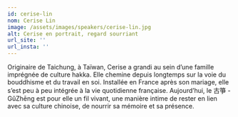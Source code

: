 ```yaml
---
id: cerise-lin
nom: Cerise Lin
image: /assets/images/speakers/cerise-lin.jpg
alt: Cerise en portrait, regard sourriant
url_site: ''
url_insta: ''
---
```


Originaire de Taichung, à Taïwan, Cerise a grandi au sein d’une famille imprégnée de culture hakka. Elle chemine depuis longtemps sur la voie du bouddhisme et du travail en soi. Installée en France après son mariage, elle s’est peu à peu intégrée à la vie quotidienne française. Aujourd’hui, le 古箏 - GǔZhēng est pour elle un fil vivant, une manière intime de rester en lien avec sa culture chinoise,  de nourrir sa mémoire et sa présence.
